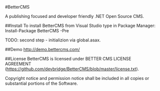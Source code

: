 #BetterCMS

A publishing focused and developer friendly .NET Open Source CMS.

##Install
To install BetterCMS from Visual Studio type in Package Manager:
Install-Package BetterCMS -Pre

TODO: second step - initializion via global.asax.

##Demo
http://demo.bettercms.com/

##License
BetterCMS is licensed under BETTER CMS LICENSE AGREEMENT (https://github.com/devbridge/BetterCMS/blob/master/license.txt).

Copyright notice and permission notice shall be included in all 
copies or substantial portions of the Software.